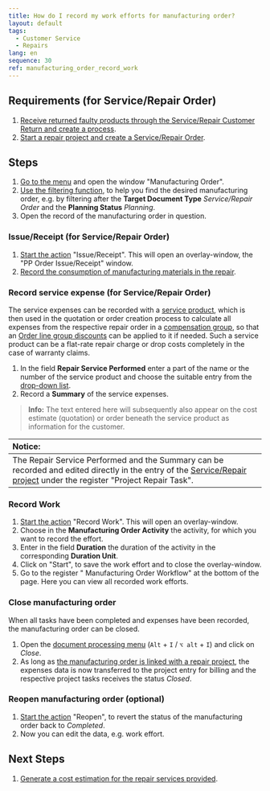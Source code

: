 ```yaml
---
title: How do I record my work efforts for manufacturing order?
layout: default
tags:
  - Customer Service
  - Repairs
lang: en
sequence: 30
ref: manufacturing_order_record_work
---
```


## Requirements (for Service/Repair Order)
1. [Receive returned faulty products through the
Service/Repair Customer Return and create a process](Service_repair_customer_return).
1. [Start a repair project and create a Service/Repair Order](Service_repair_project_start).

## Steps
1. [Go to the menu](Menu) and open the window "Manufacturing Order".
1. [Use the filtering function](Filterting_funktion), to help you find the desired manufacturing order, e.g. by filtering after the **Target Document Type** *Service/Repair Order* and the **Planning Status** *Planning*.
1. Open the record of the manufacturing order in question.

### Issue/Receipt (for Service/Repair Order)
1. [Start the action](StartAction) "Issue/Receipt". This will open an overlay-window, the "PP Order Issue/Receipt" window.
1. <a href="ProductionCompletion" title="Record the consumption of materials">Record the consumption of manufacturing materials in the repair</a>.

### <a name="serviceexpenses">Record service expense (for Service/Repair Order)</a>
The service expenses can be recorded with a [service product](Add_service_product), which is then used in the quotation or order creation process to calculate all expenses from the respective repair order in a [compensation group](Create_manual_compensation_groups), so that an [Order line group discounts](Order_line_group_discount) can be applied to it if needed. Such a service product can be a flat-rate repair charge or drop costs completely in the case of warranty claims.

1. In the field **Repair Service Performed** enter a part of the name or the number of the service product and choose the suitable entry from the <a href="Keyboard_shortcuts_reference#dropdown" title="Dynamic Search Box Context (Autocomplete)">drop-down list</a>.
1. Record a **Summary** of the service expenses.
 >**Info:** The text entered here will subsequently also appear on the cost estimate (quotation) or order beneath the service product as information for the customer.

| **Notice:** |
| :--- |
| The Repair Service Performed and the Summary can be recorded and edited directly in the entry of the [Service/Repair project](Service_repair_project_start) under the register "Project Repair Task". |

### Record Work
1. [Start the action](StartAction#actionsmenu_WebUI) "Record Work". This will open an overlay-window.
1. Choose in the **Manufacturing Order Activity** the activity, for which you want to record the effort.
1. Enter in the field **Duration** the duration of the activity in the corresponding **Duration Unit**.
1. Click on "Start", to save the work effort and to close the overlay-window.
1. Go to the register " Manufacturing Order
Workflow" at the bottom of the page. Here you can view all recorded work efforts.

### Close manufacturing order
When all tasks have been completed and expenses have been recorded, the manufacturing order can be closed.

1. Open the [document processing menu](StartAction#Menu_DocumentProcessingActions) (`Alt` + `I` / `⌥ alt` + `I`) and click on *Close*.
1. As long as [the manufacturing order is linked with a repair project](Service_repair_project_start), the expenses data is now transferred to the project entry for billing and the respective project tasks receives the status *Closed*.

### Reopen manufacturing order (optional)
1. [Start the action](StartAction) "Reopen", to revert the status of the manufacturing order back to *Completed*.
1. Now you can edit the data, e.g. work effort.

## Next Steps
1. [Generate a cost estimation for the repair services provided](Quotation_estimate_repair_services).
